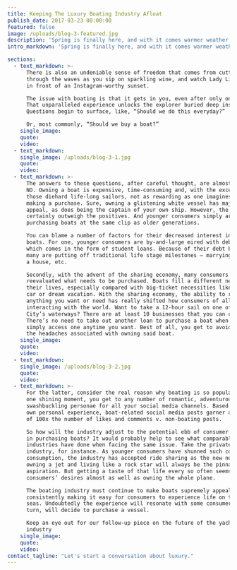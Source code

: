 ```yaml
---
title: Keeping The Luxury Boating Industry Afloat
publish_date: 2017-03-23 00:00:00
featured: false
image: /uploads/blog-3-featured.jpg
description: 'Spring is finally here, and with it comes warmer weather which means one thing: more time outside. For New Yorkers, time spent outdoors without snow and frigid wind is a blessing, and for many of us the best way to make the most of spring and summer sun is by hopping on a boat. Sailing and boating give you a bit of a respite from the stifling action of the city, as well as a new perspective on many of the city’s landmarks.​'
intro_markdown: 'Spring is finally here, and with it comes warmer weather which means one thing: more time outside. For New Yorkers, time spent outdoors without snow and frigid wind is a blessing, and for many of us the best way to make the most of spring and summer sun is by hopping on a boat. Sailing and boating give you a bit of a respite from the stifling action of the city, as well as a new perspective on many of the city’s landmarks.​'

sections:
  - text_markdown: >-
      There is also an undeniable sense of freedom that comes from cutting
      through the waves as you sip on sparkling wine, and watch Lady Liberty pass
      in front of an Instagram-worthy sunset.

      The issue with boating is that it gets in you, even after only one jaunt.
      That unparalleled experience unlocks the explorer buried deep inside you.
      Questions begin to surface, like, “Should we do this everyday?”

      Or, most commonly, “Should we buy a boat?”​
    single_image:
    quote:
    video:
  - text_markdown:
    single_image: /uploads/blog-3-1.jpg
    quote:
    video:
  - text_markdown: >-
      The answers to these questions, after careful thought, are almost certainly
      NO. Owning a boat is expensive, time-consuming and, with the exception of
      those diehard life-long sailors, not as rewarding as one imagines prior to
      making a purchase. Sure, owning a glistening white vessel has major sex
      appeal, as does being the captain of your own ship. However, the negatives
      certainly outweigh the positives. And younger consumers simply aren’t
      purchasing boats at the same clip as older generations.

      You can blame a number of factors for their decreased interest in owning
      boats. For one, younger consumers are by-and-large mired with debt, most of
      which comes in the form of student loans. Because of their debt baggage,
      many are putting off traditional life stage milestones – marrying, buying
      a house, etc.

      Secondly, with the advent of the sharing economy, many consumers have
      reevaluated what needs to be purchased. Boats fill a different need in
      their lives, especially compared with big-ticket necessities like a home,
      car or dream vacation. With the sharing economy, the ability to rent
      anything you want or need has really shifted how consumers of all ages are
      interacting with the world. Want to take a 12-hour sail on one of New York
      City’s waterways? There are at least 10 businesses that you can contact.
      There’s no need to take out another loan to purchase a boat when you can
      simply access one anytime you want. Best of all, you get to avoid all of
      the headaches associated with owning said boat.​
    single_image:
    quote:
    video:
  - text_markdown:
    single_image: /uploads/blog-3-2.jpg
    quote:
    video:
  - text_markdown: >-
      For the latter, consider the real reason why boating is so popular – for
      one shining moment, you get to any number of romantic, adventurous or
      swashbuckling personae for all your social media channels. Based upon my
      own personal experience, boat-related social media posts garner an average
      of 100x the number of likes and comments v. non-boating posts.

      So how will the industry adjust to the potential ebb of consumer interest
      in purchasing boats? It would probably help to see what comparable
      industries have done when facing the same issue. Take the private jet
      industry, for instance. As younger consumers have shunned such conspicuous
      consumption, the industry has accepted ride sharing as the new norm. Sure,
      owning a jet and living like a rock star will always be the pinnacle of
      aspiration. But getting a taste of that life every so often seems to quench
      consumers’ desires almost as well as owning the whole plane.

      The boating industry must continue to make boats supremely appealing while
      consistently making it easy for consumers to experience life on the high
      seas. Undoubtedly the experience will resonate with some consumers who, in
      turn, will decide to purchase a vessel.

      Keep an eye out for our follow-up piece on the future of the yachting
      industry​
    single_image:
    quote:
    video:
contact_tagline: "Let's start a conversation about luxury."
---
```



